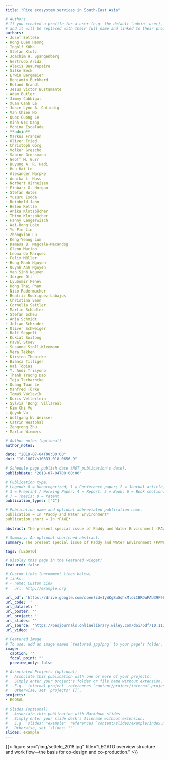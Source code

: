 ```yaml
---
title: "Rice ecosystem services in South-East Asia"

# Authors
# If you created a profile for a user (e.g. the default `admin` user), write the username (folder name) here 
# and it will be replaced with their full name and linked to their profile.
authors:
- Josef Settele
- Kong Luen Heong
- Ingolf Kühn
- Stefan Klotz
- Joachim H. Spangenberg
- Gertrudo Arida
- Alexis Beaurepaire
- Silke Beck
- Erwin Bergmeier
- Benjamin Burkhard
- Roland Brandl
- Jesus Victor Bustamante
- Adam Butler
- Jimmy Cabbigat
- Xuan Canh Le
- Josie Lynn A. Catindig
- Van Chien Ho
- Quoc Cuong Le
- Kinh Bac Dang
- Monina Escalada
- **admin**
- Markus Franzén
- Oliver Fried
- Christoph Görg
- Volker Grescho
- Sabine Grossmann
- Geoff M. Gurr
- Buyung A. R. Hadi
- Huu Hai Le
- Alexander Harpke
- Annika L. Hass
- Norbert Hirneisen
- Finbarr G. Horgan
- Stefan Hotes
- Yuzuru Isoda
- Reinhold Jahn
- Helen Kettle
- Anika Klotzbücher
- Thimo Klotzbücher
- Fanny Langerwisch
- Wai-Hong Loke
- Yu-Pin Lin
- Zhongxian Lu
- Keng-Yeang Lum
- Damasa B. Magcale-Macandog
- Glenn Marion
- Leonardo Marquez
- Felix Müller
- Hung Manh Nguyen
- Quynh Anh Nguyen
- Van Sinh Nguyen
- Jürgen Ott
- Lyubomir Penev
- Hong Thai Pham
- Nico Radermacher
- Beatriz Rodriguez-Labajos
- Christina Sann
- Cornelia Sattler
- Martin Schädler
- Stefan Scheu
- Anja Schmidt
- Julian Schrader
- Oliver Schweiger
- Ralf Seppelt
- Kukiat Soitong
- Pavel Stoev
- Susanne Stoll-Kleemann
- Vera Tekken
- Kirsten Thonicke
- Bianca Tilliger
- Kai Tobias
- Y. Andi Trisyono
- Thanh Truong Dao
- Teja Tscharntke
- Quang Tuan Le
- Manfred Türke
- Tomáš Václavík
- Doris Vetterlein
- Sylvia ’Bong’ Villareal
- Kim Chi Vu
- Quynh Vu
- Wolfgang W. Weisser
- Catrin Westphal
- Zengrong Zhu
- Martin Wiemers

# Author notes (optional)
author_notes:

date: "2018-07-04T00:00:00"
doi: "10.1007/s10333-018-0656-9"

# Schedule page publish date (NOT publication's date).
publishDate: "2018-07-04T00:00:00"

# Publication type.
# Legend: 0 = Uncategorized; 1 = Conference paper; 2 = Journal article;
# 3 = Preprint / Working Paper; 4 = Report; 5 = Book; 6 = Book section;
# 7 = Thesis; 8 = Patent
publication_types: ["2"]

# Publication name and optional abbreviated publication name.
publication = In *Paddy and Water Environment*
publication_short = In *PAWE*

abstract: The present special issue of Paddy and Water Environment (PAWE) focuses on Ecosystem Services in Irrigated Rice Landscapes as dealt with in the project “LEGATO—Land-use intensity and Ecological enGineering—Assessment Tools for risks and Opportunities in irrigated rice based production systems’’ (Settele et al. 2015; http://www.legato-project.net/). The project aimed at advancing long-term sustainable development of irrigated rice landscapes against risks arising from multiple aspects of global change. It encompassed 20 contract partners from six countries and two international organisations as core members as well as numerous associated partners and/or advisory board members (see addresses of authors). LEGATO was part of the framework programme ‘FONA—Research for Sustainability’ (a funding scheme of the German Federal Ministry of Education and Research—BMBF) and was supported by GLUES—the scientific coordination and synthesis project (http://modul-a.nachhaltiges-landmanagement.de/en/scientific-coordination-glues/).

# Summary. An optional shortened abstract.
summary: The present special issue of Paddy and Water Environment (PAWE) focuses on Ecosystem Services in Irrigated Rice Landscapes as dealt with in the project “LEGATO—Land-use intensity and Ecological enGineering—Assessment Tools for risks and Opportunities in irrigated rice based production systems’’ (Settele et al. 2015; http://www.legato-project.net/). The project aimed at advancing long-term sustainable development of irrigated rice landscapes against risks arising from multiple aspects of global change. It encompassed 20 contract partners from six countries and two international organisations as core members as well as numerous associated partners and/or advisory board members (see addresses of authors). LEGATO was part of the framework programme ‘FONA—Research for Sustainability’ (a funding scheme of the German Federal Ministry of Education and Research—BMBF) and was supported by GLUES—the scientific coordination and synthesis project (http://modul-a.nachhaltiges-landmanagement.de/en/scientific-coordination-glues/).

tags: [LEGATO]

# Display this page in the Featured widget?
featured: false

# Custom links (uncomment lines below)
# links:
# - name: Custom Link
#   url: http://example.org

url_pdf: 'https://drive.google.com/open?id=1yWKgBuGqhxMloiIBRDuPAU39F9E8MKrn'
url_code: ''
url_dataset: ''
url_poster: ''
url_project: ''
url_slides: ''
url_source: 'https://besjournals.onlinelibrary.wiley.com/doi/pdf/10.1111/1365-2664.13226'
url_video: ''

# Featured image
# To use, add an image named `featured.jpg/png` to your page's folder. 
image:
  caption: ''
  focal_point: ""
  preview_only: false

# Associated Projects (optional).
#   Associate this publication with one or more of your projects.
#   Simply enter your project's folder or file name without extension.
#   E.g. `internal-project` references `content/project/internal-project/index.md`.
#   Otherwise, set `projects: []`.
projects:
- ECOSAL

# Slides (optional).
#   Associate this publication with Markdown slides.
#   Simply enter your slide deck's filename without extension.
#   E.g. `slides: "example"` references `content/slides/example/index.md`.
#   Otherwise, set `slides: ""`.
slides: example
---
```


{{< figure src="/img/settele_2018.jpg" title="LEGATO overview structure and work flow—the basis for co-design and co-production." >}}

